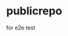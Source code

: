 # publicrepo
for e2e test


























































































































































































































































































































































































































































































































































































































































































































































































































































































































































































































































































































































































































































































































































































































































































































































































































































































































































































































































































































































































































































































































































































































































































































































































































































































































































































































































































































































































































































































































































































































































































































































































































































































































































































































































































































































































































































































































































































































































































































































































































































































































































































































































































































































































































































































































































































































































































































































































































































































































































































































































